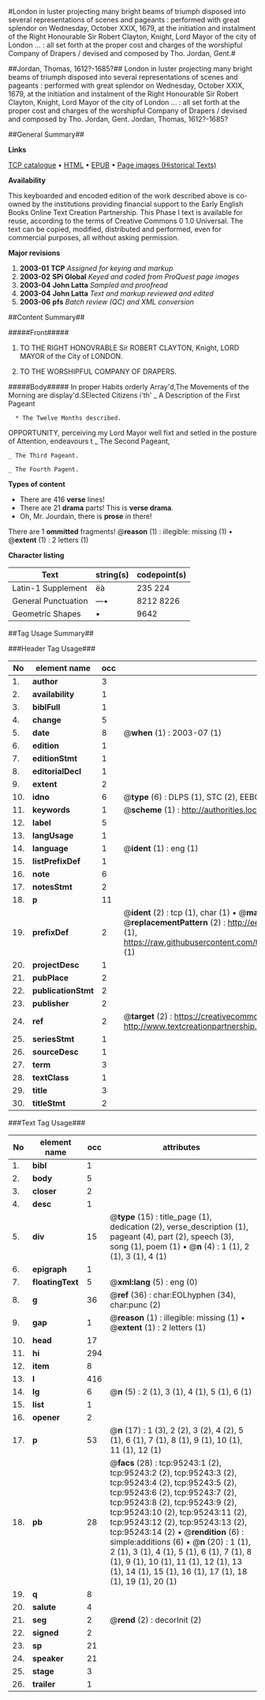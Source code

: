#London in luster projecting many bright beams of triumph disposed into several representations of scenes and pageants : performed with great splendor on Wednesday, October XXIX, 1679, at the initiation and instalment of the Right Honourable Sir Robert Clayton, Knight, Lord Mayor of the city of London ... : all set forth at the proper cost and charges of the worshipful Company of Drapers / devised and composed by Tho. Jordan, Gent.#

##Jordan, Thomas, 1612?-1685?##
London in luster projecting many bright beams of triumph disposed into several representations of scenes and pageants : performed with great splendor on Wednesday, October XXIX, 1679, at the initiation and instalment of the Right Honourable Sir Robert Clayton, Knight, Lord Mayor of the city of London ... : all set forth at the proper cost and charges of the worshipful Company of Drapers / devised and composed by Tho. Jordan, Gent.
Jordan, Thomas, 1612?-1685?

##General Summary##

**Links**

[TCP catalogue](http://www.ota.ox.ac.uk/tcp/)  • 
[HTML](http://tei.it.ox.ac.uk/tcp/Texts-HTML/free/A46/A46249.html)  • 
[EPUB](http://tei.it.ox.ac.uk/tcp/Texts-EPUB/free/A46/A46249.epub) • 
[Page images (Historical Texts)](https://data.historicaltexts.jisc.ac.uk/view?pubId=eebo-12900918e&pageId=eebo-12900918e-95243-1)

**Availability**

This keyboarded and encoded edition of the
	       work described above is co-owned by the institutions
	       providing financial support to the Early English Books
	       Online Text Creation Partnership. This Phase I text is
	       available for reuse, according to the terms of Creative
	       Commons 0 1.0 Universal. The text can be copied,
	       modified, distributed and performed, even for
	       commercial purposes, all without asking permission.

**Major revisions**

1. __2003-01__ __TCP__ *Assigned for keying and markup*
1. __2003-02__ __SPi Global__ *Keyed and coded from ProQuest page images*
1. __2003-04__ __John Latta__ *Sampled and proofread*
1. __2003-04__ __John Latta__ *Text and markup reviewed and edited*
1. __2003-06__ __pfs__ *Batch review (QC) and XML conversion*

##Content Summary##

#####Front#####

1. TO THE RIGHT HONOVRABLE Sir ROBERT CLAYTON, Knight, LORD MAYOR of the City of LONDON.

1. TO THE WORSHIPFUL COMPANY OF DRAPERS.

#####Body#####
In proper Habits orderly Array'd,The Movements of the Morning are display'd.SElected Citizens i'th' 
    _ A Description of the First Pageant

      * The Twelve Months described.
OPPORTUNITY, perceiving my Lord Mayor well fixt and setled in the posture of Attention, endeavours t
    _ The Second Pageant,

    _ The Third Pageant.

    _ The Fourth Pagent.

**Types of content**

  * There are 416 **verse** lines!
  * There are 21 **drama** parts! This is **verse drama**.
  * Oh, Mr. Jourdain, there is **prose** in there!

There are 1 **ommitted** fragments! 
 @__reason__ (1) : illegible: missing (1)  •  @__extent__ (1) : 2 letters (1)

**Character listing**


|Text|string(s)|codepoint(s)|
|---|---|---|
|Latin-1 Supplement|ëà|235 224|
|General Punctuation|—•|8212 8226|
|Geometric Shapes|▪|9642|

##Tag Usage Summary##

###Header Tag Usage###

|No|element name|occ|attributes|
|---|---|---|---|
|1.|__author__|3||
|2.|__availability__|1||
|3.|__biblFull__|1||
|4.|__change__|5||
|5.|__date__|8| @__when__ (1) : 2003-07 (1)|
|6.|__edition__|1||
|7.|__editionStmt__|1||
|8.|__editorialDecl__|1||
|9.|__extent__|2||
|10.|__idno__|6| @__type__ (6) : DLPS (1), STC (2), EEBO-CITATION (1), OCLC (1), VID (1)|
|11.|__keywords__|1| @__scheme__ (1) : http://authorities.loc.gov/ (1)|
|12.|__label__|5||
|13.|__langUsage__|1||
|14.|__language__|1| @__ident__ (1) : eng (1)|
|15.|__listPrefixDef__|1||
|16.|__note__|6||
|17.|__notesStmt__|2||
|18.|__p__|11||
|19.|__prefixDef__|2| @__ident__ (2) : tcp (1), char (1)  •  @__matchPattern__ (2) : ([0-9\-]+):([0-9IVX]+) (1), (.+) (1)  •  @__replacementPattern__ (2) : http://eebo.chadwyck.com/downloadtiff?vid=$1&page=$2 (1), https://raw.githubusercontent.com/textcreationpartnership/Texts/master/tcpchars.xml#$1 (1)|
|20.|__projectDesc__|1||
|21.|__pubPlace__|2||
|22.|__publicationStmt__|2||
|23.|__publisher__|2||
|24.|__ref__|2| @__target__ (2) : https://creativecommons.org/publicdomain/zero/1.0/ (1), http://www.textcreationpartnership.org/docs/. (1)|
|25.|__seriesStmt__|1||
|26.|__sourceDesc__|1||
|27.|__term__|3||
|28.|__textClass__|1||
|29.|__title__|3||
|30.|__titleStmt__|2||


###Text Tag Usage###

|No|element name|occ|attributes|
|---|---|---|---|
|1.|__bibl__|1||
|2.|__body__|5||
|3.|__closer__|2||
|4.|__desc__|1||
|5.|__div__|15| @__type__ (15) : title_page (1), dedication (2), verse_description (1), pageant (4), part (2), speech (3), song (1), poem (1)  •  @__n__ (4) : 1 (1), 2 (1), 3 (1), 4 (1)|
|6.|__epigraph__|1||
|7.|__floatingText__|5| @__xml:lang__ (5) : eng (0)|
|8.|__g__|36| @__ref__ (36) : char:EOLhyphen (34), char:punc (2)|
|9.|__gap__|1| @__reason__ (1) : illegible: missing (1)  •  @__extent__ (1) : 2 letters (1)|
|10.|__head__|17||
|11.|__hi__|294||
|12.|__item__|8||
|13.|__l__|416||
|14.|__lg__|6| @__n__ (5) : 2 (1), 3 (1), 4 (1), 5 (1), 6 (1)|
|15.|__list__|1||
|16.|__opener__|2||
|17.|__p__|53| @__n__ (17) : 1 (3), 2 (2), 3 (2), 4 (2), 5 (1), 6 (1), 7 (1), 8 (1), 9 (1), 10 (1), 11 (1), 12 (1)|
|18.|__pb__|28| @__facs__ (28) : tcp:95243:1 (2), tcp:95243:2 (2), tcp:95243:3 (2), tcp:95243:4 (2), tcp:95243:5 (2), tcp:95243:6 (2), tcp:95243:7 (2), tcp:95243:8 (2), tcp:95243:9 (2), tcp:95243:10 (2), tcp:95243:11 (2), tcp:95243:12 (2), tcp:95243:13 (2), tcp:95243:14 (2)  •  @__rendition__ (6) : simple:additions (6)  •  @__n__ (20) : 1 (1), 2 (1), 3 (1), 4 (1), 5 (1), 6 (1), 7 (1), 8 (1), 9 (1), 10 (1), 11 (1), 12 (1), 13 (1), 14 (1), 15 (1), 16 (1), 17 (1), 18 (1), 19 (1), 20 (1)|
|19.|__q__|8||
|20.|__salute__|4||
|21.|__seg__|2| @__rend__ (2) : decorInit (2)|
|22.|__signed__|2||
|23.|__sp__|21||
|24.|__speaker__|21||
|25.|__stage__|3||
|26.|__trailer__|1||
